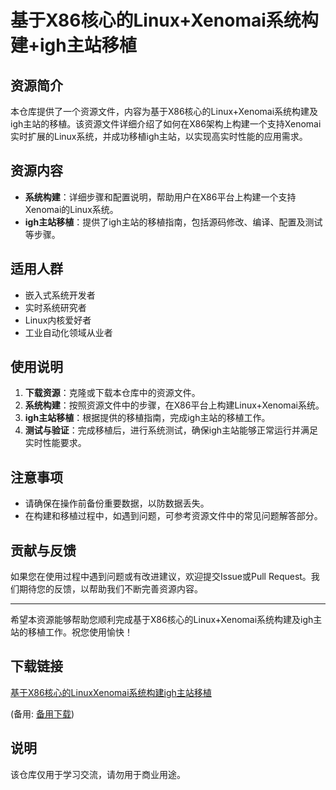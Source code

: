 # 基于X86核心的Linux+Xenomai系统构建+igh主站移植

## 资源简介

本仓库提供了一个资源文件，内容为基于X86核心的Linux+Xenomai系统构建及igh主站的移植。该资源文件详细介绍了如何在X86架构上构建一个支持Xenomai实时扩展的Linux系统，并成功移植igh主站，以实现高实时性能的应用需求。

## 资源内容

- **系统构建**：详细步骤和配置说明，帮助用户在X86平台上构建一个支持Xenomai的Linux系统。
- **igh主站移植**：提供了igh主站的移植指南，包括源码修改、编译、配置及测试等步骤。

## 适用人群

- 嵌入式系统开发者
- 实时系统研究者
- Linux内核爱好者
- 工业自动化领域从业者

## 使用说明

1. **下载资源**：克隆或下载本仓库中的资源文件。
2. **系统构建**：按照资源文件中的步骤，在X86平台上构建Linux+Xenomai系统。
3. **igh主站移植**：根据提供的移植指南，完成igh主站的移植工作。
4. **测试与验证**：完成移植后，进行系统测试，确保igh主站能够正常运行并满足实时性能要求。

## 注意事项

- 请确保在操作前备份重要数据，以防数据丢失。
- 在构建和移植过程中，如遇到问题，可参考资源文件中的常见问题解答部分。

## 贡献与反馈

如果您在使用过程中遇到问题或有改进建议，欢迎提交Issue或Pull Request。我们期待您的反馈，以帮助我们不断完善资源内容。

---

希望本资源能够帮助您顺利完成基于X86核心的Linux+Xenomai系统构建及igh主站的移植工作。祝您使用愉快！

## 下载链接
[基于X86核心的LinuxXenomai系统构建igh主站移植](https://pan.quark.cn/s/1d06c8862655) 

(备用: [备用下载](https://pan.baidu.com/s/1_Bm9NEbAozwVKrffrcz5qA?pwd=1234))

## 说明

该仓库仅用于学习交流，请勿用于商业用途。
